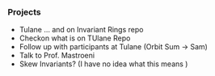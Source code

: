 ### Projects
* Tulane ... and on Invariant Rings repo
* Checkon what is on TUlane Repo
* Follow up with participants at Tulane (Orbit Sum → Sam)
* Talk to Prof. Mastroeni
* Skew Invariants? (I have no idea what this means )